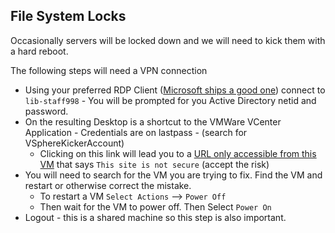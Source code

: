 ## File System Locks

Occasionally servers will be locked down and we will need to kick them with a hard reboot. 

The following steps will need a VPN connection

* Using your preferred RDP Client ([Microsoft ships a good one](https://docs.microsoft.com/en-us/windows-server/remote/remote-desktop-services/clients/remote-desktop-mac)) connect to `lib-staff998` - You will be prompted for you Active Directory netid and password.
* On the resulting Desktop is a shortcut to the VMWare VCenter Application - Credentials are on lastpass - (search for VSphereKickerAccount)
  * Clicking on this link will lead you to a [URL only accessible from this VM](https://lib-vmctr.princeton.edu) that says `This site is not secure` (accept the risk)
* You will need to search for the VM you are trying to fix. Find the VM and restart or otherwise correct the mistake.
  * To restart a VM `Select Actions` --> `Power Off`
  * Then wait for the VM to power off. Then Select `Power On`
* Logout - this is a shared machine so this step is also important.

